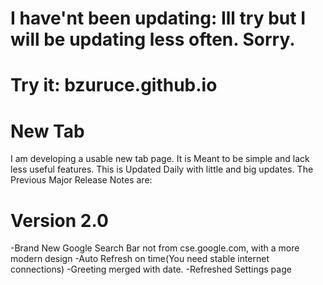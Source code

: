 # I have'nt been updating: Ill try but I will be updating less often. Sorry.
# Try it: bzuruce.github.io
# New Tab
I am developing a usable new tab page. It is Meant to be simple and lack less useful features. This is Updated Daily with little and big updates. 
The Previous Major Release Notes are:
# Version 2.0
-Brand New Google Search Bar not from cse.google.com, with a more modern design
-Auto Refresh on time(You need stable internet connections)
-Greeting merged with date.
-Refreshed Settings page

